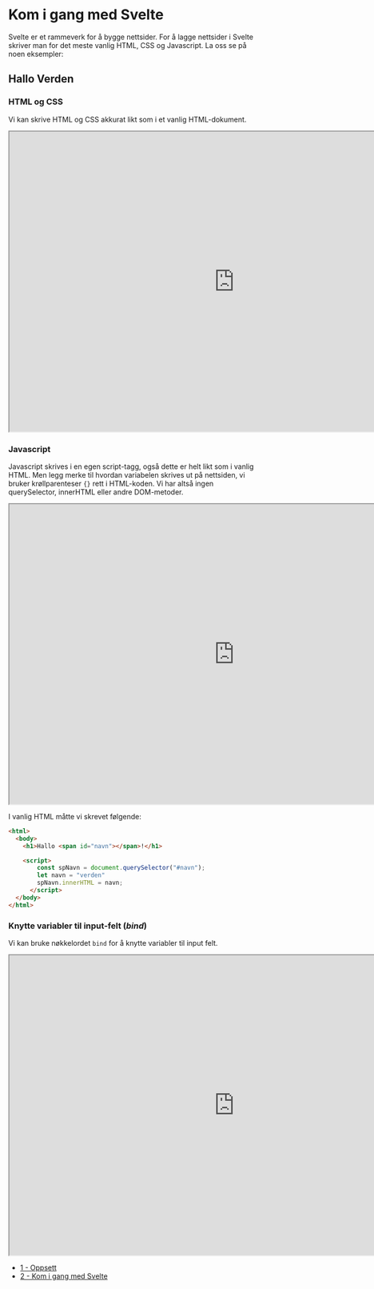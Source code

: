# Kom i gang med Svelte

Svelte er et rammeverk for å bygge nettsider.
For å lagge nettsider i Svelte skriver man for det meste vanlig HTML, CSS og Javascript.
La oss se på noen eksempler:

## Hallo Verden

### HTML og CSS

Vi kan skrive HTML og CSS akkurat likt som i et vanlig HTML-dokument.

<iframe width="900" height="600" title="html og css" src="https://svelte.dev/repl/a70165bb18be44e480756b6217b9e766?version=3.29.4" scrolling="no"></iframe>

### Javascript

Javascript skrives i en egen script-tagg, også dette er helt likt som i vanlig HTML.
Men legg merke til hvordan variabelen skrives ut på nettsiden, vi bruker krøllparenteser `{}` rett i HTML-koden.
Vi har altså ingen querySelector, innerHTML eller andre DOM-metoder.

<iframe width="900" height="600" title="variabler" src="https://svelte.dev/repl/197dff4ba08f4d0794c91f6374bee8cb?version=3.29.4" scrolling="no"></iframe>

I vanlig HTML måtte vi skrevet følgende:

````html
<html>
  <body>
    <h1>Hallo <span id="navn"></span>!</h1>

    <script>
        const spNavn = document.querySelector("#navn");
        let navn = "verden"
        spNavn.innerHTML = navn;
      </script>
  </body>
</html>
````

### Knytte variabler til input-felt (*bind*)

Vi kan bruke nøkkelordet `bind` for å knytte variabler til input felt.

<iframe width="900" height="600" title="bind" src="https://svelte.dev/repl/44a8b0c529a14943b172dede12143fd9?version=3" scrolling="no"></iframe>

- [1 - Oppsett](1-oppsett.md)
- [2 - Kom i gang med Svelte](2-kom-i-gang.md)